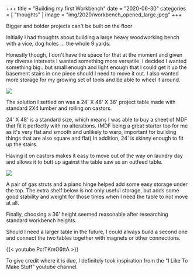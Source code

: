 +++
title = "Building my first Workbench"
date = "2020-06-30"
categories = [ "thoughts" ]
image = "img/2020/workbench_opened_large.jpeg"
+++

Bigger and bolder projects can't be built on the floor
<!--more-->

Initially I had thoughts about building a large heavy woodworking bench with a vice, dog holes ... the whole 9 yards.

Honestly though, I don't have the space for that at the moment and given my diverse interests I wanted something more versatile. I decided I wanted something big...but small enough and light enough that I could get it up the basement stairs in one piece should I need to move it out. I also wanted more storage for my growing set of tools and be able to wheel it around.

<div class="center">
  <img src="/img/2020/workbench_closed.jpeg"></br>
</div>

The solution I settled on was a 24' X 48' X 36' project table made with standard 2X4 lumber and rolling on castors.

24' X 48' is a standard size, which means I was able to buy a sheet of MDF that fit it perfectly with no alterations. (MDF being a great starter top for me as it's very flat and smooth and unlikely to warp, important for building things that are also square and flat) In addition, 24' is skinny enough to fit up the stairs.

Having it on castors makes it easy to move out of the way on laundry day and allows it to butt up against the table saw as an outfeed table.

<div class="center">
  <img src="/img/2020/workbench_opened.jpeg"></br>
</div>

A pair of gas struts and a piano hinge helped add some easy storage under the top. The extra shelf below is not only useful storage, but adds some good stability and weight for those times when I need the table to not move at all.

Finally, choosing a 36' height seemed reasonable after researching standard workbench heights. 

Should I need a larger table in the future, I could always build a second one and connect the two tables together with magnets or other connections.



{{< youtube PcrTKmO6ttA >}}

To give credit where it is due, I definitely took inspiration from the "I Like To Make Stuff" youtube channel.
